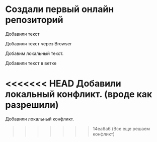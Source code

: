﻿# Создали первый онлайн репозиторий

Добавили текст

Добавили текст через Browser

Добавим локальный текст.

Добавили текст в ветке

<<<<<<< HEAD
Добавили локальный конфликт. (вроде как разрешили)
=======
Добавили локальный конфликт.
>>>>>>> 14ea6a6 (Все еще решаем конфликт)
